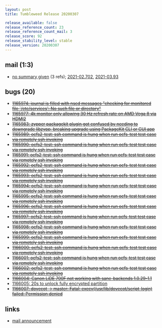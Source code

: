 ```yaml
---
layout: post
title: Tumbleweed Release 20200307

release_available: false
release_reference_count: 23
release_reference_count_mail: 3
release_score: 92
release_stability_level: stable
release_version: 20200307
---
```


## mail (1:3)

- [no summary given](https://github.com/boombatower/tumbleweed-review/issues/10) (3 refs); [2021-02.702](https://github.com/boombatower/tumbleweed-review/issues/10), [2021-03.93](https://github.com/boombatower/tumbleweed-review/issues/10)

## bugs (20)

<!--more-->

- ~~[1165974: journal is filled with nscd messages "checking for monitored file `/etc/services': No such file or directory"](https://bugzilla.opensuse.org/show_bug.cgi?id=1165974)~~
- ~~[1165977: 4k monitor only allowing 30 Hz refresh rate on AMD Vega 8 via HDMI2](https://bugzilla.opensuse.org/show_bug.cgi?id=1165977)~~
- ~~[1165983: zypper packagekit plugin got confused by needing to downgrade libzypp, breaking upgrade using PackageKit CLI or GUI app](https://bugzilla.opensuse.org/show_bug.cgi?id=1165983)~~
- ~~[1165989: ocfs2-test:  ssh command is hung when run ocfs-test test case via remotely ssh invoking](https://bugzilla.opensuse.org/show_bug.cgi?id=1165989)~~
- ~~[1165990: ocfs2-test:  ssh command is hung when run ocfs-test test case via remotely ssh invoking](https://bugzilla.opensuse.org/show_bug.cgi?id=1165990)~~
- ~~[1165991: ocfs2-test:  ssh command is hung when run ocfs-test test case via remotely ssh invoking](https://bugzilla.opensuse.org/show_bug.cgi?id=1165991)~~
- ~~[1165992: ocfs2-test:  ssh command is hung when run ocfs-test test case via remotely ssh invoking](https://bugzilla.opensuse.org/show_bug.cgi?id=1165992)~~
- ~~[1165993: ocfs2-test:  ssh command is hung when run ocfs-test test case via remotely ssh invoking](https://bugzilla.opensuse.org/show_bug.cgi?id=1165993)~~
- ~~[1165994: ocfs2-test:  ssh command is hung when run ocfs-test test case via remotely ssh invoking](https://bugzilla.opensuse.org/show_bug.cgi?id=1165994)~~
- ~~[1165995: ocfs2-test:  ssh command is hung when run ocfs-test test case via remotely ssh invoking](https://bugzilla.opensuse.org/show_bug.cgi?id=1165995)~~
- ~~[1165996: ocfs2-test:  ssh command is hung when run ocfs-test test case via remotely ssh invoking](https://bugzilla.opensuse.org/show_bug.cgi?id=1165996)~~
- ~~[1165997: ocfs2-test:  ssh command is hung when run ocfs-test test case via remotely ssh invoking](https://bugzilla.opensuse.org/show_bug.cgi?id=1165997)~~
- ~~[1165998: ocfs2-test:  ssh command is hung when run ocfs-test test case via remotely ssh invoking](https://bugzilla.opensuse.org/show_bug.cgi?id=1165998)~~
- ~~[1165999: ocfs2-test:  ssh command is hung when run ocfs-test test case via remotely ssh invoking](https://bugzilla.opensuse.org/show_bug.cgi?id=1165999)~~
- ~~[1166000: ocfs2-test:  ssh command is hung when run ocfs-test test case via remotely ssh invoking](https://bugzilla.opensuse.org/show_bug.cgi?id=1166000)~~
- ~~[1166001: ocfs2-test:  ssh command is hung when run ocfs-test test case via remotely ssh invoking](https://bugzilla.opensuse.org/show_bug.cgi?id=1166001)~~
- ~~[1166002: ocfs2-test:  ssh command is hung when run ocfs-test test case via remotely ssh invoking](https://bugzilla.opensuse.org/show_bug.cgi?id=1166002)~~
- ~~[1166004: Canon LiDE 700F not working with sane-backends 1.0.29-1.1](https://bugzilla.opensuse.org/show_bug.cgi?id=1166004)~~
- [1166005: 20s to unlock fully encrypted partition](https://bugzilla.opensuse.org/show_bug.cgi?id=1166005)
- ~~[1166007: dovecot -> master: Fatal: execv(/usr/lib/dovecot/script-login) failed: Permission denied](https://bugzilla.opensuse.org/show_bug.cgi?id=1166007)~~



## links

- [mail announcement](https://github.com/boombatower/tumbleweed-review/issues/10)
